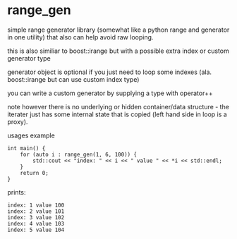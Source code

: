 # range_gen
simple range generator library (somewhat like a python range and generator in one utility) that also can help avoid raw looping.

this is also similiar to boost::irange but with a possible extra index or custom generator type

generator object is optional if you just need to loop some indexes (ala. boost::irange but can use custom index type)

you can write a custom generator by supplying a type with operator++

note however there is no underlying or hidden container/data structure - the iterater just has some internal state that is copied (left hand side in loop is a proxy).


usages example

```
int main() {
    for (auto i : range_gen(1, 6, 100)) {
        std::cout << "index: " << i << " value " << *i << std::endl;
    }
    return 0;
}
```

prints:

```
index: 1 value 100
index: 2 value 101
index: 3 value 102
index: 4 value 103
index: 5 value 104
```


